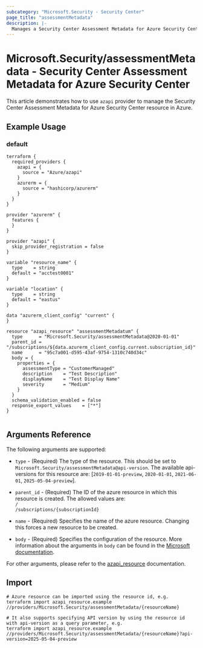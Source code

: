 ```yaml
---
subcategory: "Microsoft.Security - Security Center"
page_title: "assessmentMetadata"
description: |-
  Manages a Security Center Assessment Metadata for Azure Security Center.
---
```


# Microsoft.Security/assessmentMetadata - Security Center Assessment Metadata for Azure Security Center

This article demonstrates how to use `azapi` provider to manage the Security Center Assessment Metadata for Azure Security Center resource in Azure.

## Example Usage

### default

```hcl
terraform {
  required_providers {
    azapi = {
      source = "Azure/azapi"
    }
    azurerm = {
      source = "hashicorp/azurerm"
    }
  }
}

provider "azurerm" {
  features {
  }
}

provider "azapi" {
  skip_provider_registration = false
}

variable "resource_name" {
  type    = string
  default = "acctest0001"
}

variable "location" {
  type    = string
  default = "eastus"
}

data "azurerm_client_config" "current" {
}

resource "azapi_resource" "assessmentMetadatum" {
  type      = "Microsoft.Security/assessmentMetadata@2020-01-01"
  parent_id = "/subscriptions/${data.azurerm_client_config.current.subscription_id}"
  name      = "95c7a001-d595-43af-9754-1310c740d34c"
  body = {
    properties = {
      assessmentType = "CustomerManaged"
      description    = "Test Description"
      displayName    = "Test Display Name"
      severity       = "Medium"
    }
  }
  schema_validation_enabled = false
  response_export_values    = ["*"]
}


```



## Arguments Reference

The following arguments are supported:

* `type` - (Required) The type of the resource. This should be set to `Microsoft.Security/assessmentMetadata@api-version`. The available api-versions for this resource are: [`2019-01-01-preview`, `2020-01-01`, `2021-06-01`, `2025-05-04-preview`].

* `parent_id` - (Required) The ID of the azure resource in which this resource is created. The allowed values are:  
  `/`  
  `/subscriptions/{subscriptionId}`

* `name` - (Required) Specifies the name of the azure resource. Changing this forces a new resource to be created.

* `body` - (Required) Specifies the configuration of the resource. More information about the arguments in `body` can be found in the [Microsoft documentation](https://learn.microsoft.com/en-us/azure/templates/Microsoft.Security/assessmentMetadata?pivots=deployment-language-terraform).

For other arguments, please refer to the [azapi_resource](https://registry.terraform.io/providers/Azure/azapi/latest/docs/resources/resource) documentation.

## Import

 ```shell
 # Azure resource can be imported using the resource id, e.g.
 terraform import azapi_resource.example //providers/Microsoft.Security/assessmentMetadata/{resourceName}
 
 # It also supports specifying API version by using the resource id with api-version as a query parameter, e.g.
 terraform import azapi_resource.example //providers/Microsoft.Security/assessmentMetadata/{resourceName}?api-version=2025-05-04-preview
 ```
